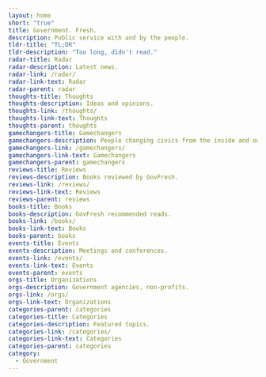 ```yaml
---
layout: home
short: "true"
title: Government. Fresh.
description: Public service with and by the people.
tldr-title: "TL;DR"
tldr-description: "Too long, didn't read."
radar-title: Radar
radar-description: Latest news.
radar-link: /radar/
radar-link-text: Radar
radar-parent: radar
thoughts-title: Thoughts
thoughts-description: Ideas and opinions.
thoughts-link: /thoughts/
thoughts-link-text: Thoughts
thoughts-parent: thoughts
gamechangers-title: Gamechangers
gamechangers-description: People changing civics from the inside and out.
gamechangers-link: /gamechangers/
gamechangers-link-text: Gamechangers
gamechangers-parent: gamechangers
reviews-title: Reviews
reviews-description: Books reviewed by GovFresh.
reviews-link: /reviews/
reviews-link-text: Reviews
reviews-parent: reviews
books-title: Books
books-description: GovFresh recommended reads.
books-link: /books/
books-link-text: Books
books-parent: books
events-title: Events
events-description: Meetings and conferences.
events-link: /events/
events-link-text: Events
events-parent: events
orgs-title: Organizations
orgs-description: Government agencies, non-profits.
orgs-link: /orgs/
orgs-link-text: Organizations
categories-parent: categories
categories-title: Categories
categories-description: Featured topics.
categories-link: /categories/
categories-link-text: Categories
categories-parent: categories
category:
  - Government
---
```

